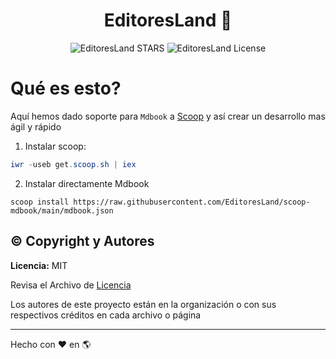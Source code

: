 <p align="center">
	<h1 align="center">EditoresLand 👋</h1>
</p>

<div align="center">

![EditoresLand STARS](https://img.shields.io/github/stars/EditoresLand/scoop-mdbook?style=social)
![EditoresLand License](https://img.shields.io/github/license/EditoresLand/scoop-mdbook)

</div>

# Qué es esto?

Aquí hemos dado soporte para `Mdbook` a [Scoop](https://scoop.sh/) y así crear un desarrollo mas ágil y rápido

1. Instalar scoop:

```ps1
iwr -useb get.scoop.sh | iex
```

2. Instalar directamente Mdbook

```
scoop install https://raw.githubusercontent.com/EditoresLand/scoop-mdbook/main/mdbook.json
```

## ©️ Copyright y Autores

**Licencia:** MIT

Revisa el Archivo de [Licencia](https://github.com/EditoresLand/.github/blob/main/LICENSE)

Los autores de este proyecto están en la organización o con sus respectivos créditos en cada archivo o página

---

Hecho con :heart: en :earth_americas:

